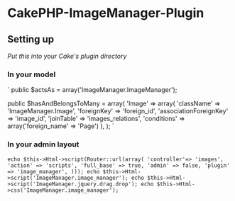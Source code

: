 CakePHP-ImageManager-Plugin
===========================

## Setting up
*Put this into your Cake's plugin directory*

### In your model
  `
  public $actsAs = array('ImageManager.ImageManager');

  public $hasAndBelongsToMany = array(
    'Image' => array(
      'className' => 'ImageManager.Image',
      'foreignKey' => 'foreign_id',
      'associationForeignKey' => 'image_id',
      'joinTable' => 'images_relations',
      'conditions' => array('foreign_name' => 'Page')
    ),
  );
  `

### In your admin layout
`
echo $this->Html->script(Router::url(array(
  'controller'=> 'images',
  'action' => 'scripts',
  'full_base' => true,
  'admin' => false,
  'plugin' => 'image_manager',
)));
echo $this->Html->script('ImageManager.image_manager');
echo $this->Html->script('ImageManager.jquery.drag.drop');
echo $this->Html->css('ImageManager.image_manager');
`
